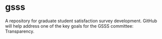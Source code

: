 # gsss
A repository for graduate student satisfaction survey development. GitHub will help address one of the key goals for the GSSS committee: Transparency.
